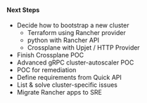 #### Next Steps
* Decide how to bootstrap a new cluster
    - Terraform using Rancher provider
    - python with Rancher API
    - Crossplane with Upjet / HTTP Provider
* Finish Crossplane POC
* Advanced gRPC cluster-autoscaler POC
* POC for remediation
* Define requirements from Quick API
* List & solve cluster-specific issues
* Migrate Rancher apps to SRE

